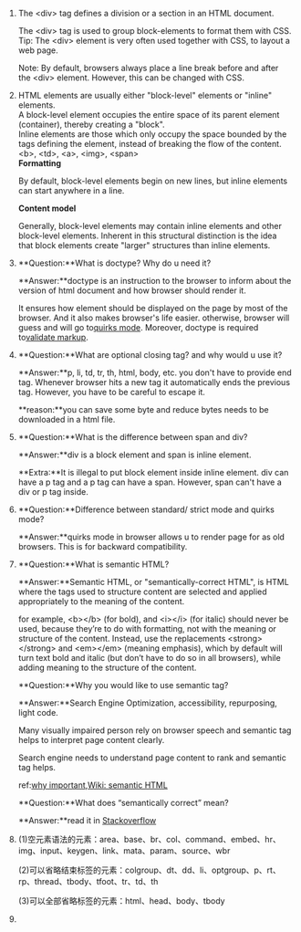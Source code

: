 1. The &lt;div&gt; tag defines a division or a section in an HTML document.

   The &lt;div&gt; tag is used to group block-elements to format them with CSS.  
   Tip: The &lt;div&gt; element is very often used together with CSS, to layout a web page.

   Note: By default, browsers always place a line break before and after the &lt;div&gt; element. However, this can be changed with CSS.

2. HTML elements are usually either "block-level" elements or "inline" elements.  
   A block-level element occupies the entire space of its parent element \(container\), thereby creating a "block".  
   Inline elements are those which only occupy the space bounded by the tags defining the element, instead of breaking the flow of the content. &lt;b&gt;, &lt;td&gt;, &lt;a&gt;, &lt;img&gt;, &lt;span&gt;  
   **Formatting**

   By default, block-level elements begin on new lines, but inline elements can start anywhere in a line.

   **Content model**

   Generally, block-level elements may contain inline elements and other block-level elements. Inherent in this structural distinction is the idea that block elements create "larger" structures than inline elements.

3. **Question:**What is doctype? Why do u need it?

   **Answer:**doctype is an instruction to the browser to inform about the version of html document and how browser should render it.

   It ensures how element should be displayed on the page by most of the browser. And it also makes browser's life easier. otherwise, browser will guess and will go to[quirks mode](http://en.wikipedia.org/wiki/Quirks_mode). Moreover, doctype is required to[validate markup](http://validator.w3.org/).

4. **Question:**What are optional closing tag? and why would u use it?

   **Answer:**p, li, td, tr, th, html, body, etc. you don't have to provide end tag. Whenever browser hits a new tag it automatically ends the previous tag. However, you have to be careful to escape it.

   **reason:**you can save some byte and reduce bytes needs to be downloaded in a html file.

5. **Question:**What is the difference between span and div?

   **Answer:**div is a block element and span is inline element.

   **Extra:**It is illegal to put block element inside inline element. div can have a p tag and a p tag can have a span. However, span can't have a div or p tag inside.

6. **Question:**Difference between standard/ strict mode and quirks mode?

   **Answer:**quirks mode in browser allows u to render page for as old browsers. This is for backward compatibility.

7. **Question:**What is semantic HTML?

   **Answer:**Semantic HTML, or "semantically-correct HTML", is HTML where the tags used to structure content are selected and applied appropriately to the meaning of the content.

   for example, &lt;b&gt;&lt;/b&gt; \(for bold\), and &lt;i&gt;&lt;/i&gt; \(for italic\) should never be used, because they’re to do with formatting, not with the meaning or structure of the content. Instead, use the replacements &lt;strong&gt;&lt;/strong&gt; and &lt;em&gt;&lt;/em&gt; \(meaning emphasis\), which by default will turn text bold and italic \(but don’t have to do so in all browsers\), while adding meaning to the structure of the content.

   **Question:**Why you would like to use semantic tag?

   **Answer:**Search Engine Optimization, accessibility, repurposing, light code.

   Many visually impaired person rely on browser speech and semantic tag helps to interpret page content clearly.

   Search engine needs to understand page content to rank and semantic tag helps.

   ref:[why important](http://www.adobe.com/devnet/html5/articles/semantic-markup.html#articlecontentAdobe_numberedheader_0),[Wiki: semantic HTML](http://en.wikipedia.org/wiki/Semantic_HTML)

   **Question:**What does “semantically correct” mean?

   **Answer:**read it in [Stackoverflow](http://stackoverflow.com/questions/1294493/what-does-semantically-correct-mean/1294512#1294512)

8. \(1\)空元素语法的元素：area、base、br、col、command、embed、hr、img、input、keygen、link、mata、param、source、wbr

   \(2\)可以省略结束标签的元素：colgroup、dt、dd、li、optgroup、p、rt、rp、thread、tbody、tfoot、tr、td、th

   \(3\)可以全部省略标签的元素：html、head、body、tbody

9. 


